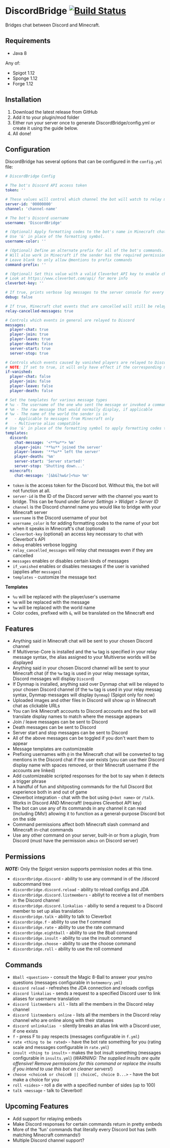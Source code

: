 # DiscordBridge [![Build Status](https://travis-ci.org/the-obsidian/DiscordBridge.svg?branch=master)](https://travis-ci.org/the-obsidian/DiscordBridge)

Bridges chat between Discord and Minecraft.

## Requirements

* Java 8

Any of:
* Spigot 1.12
* Sponge 1.12
* Forge 1.12

## Installation


1. Download the latest release from GitHub
2. Add it to your plugin/mod folder
3. Either run your server once to generate DiscordBridge/config.yml or create it using the guide below.
4. All done!


## Configuration

DiscordBridge has several options that can be configured in the `config.yml` file:

```yaml
# DiscordBridge Config

# The bot's Discord API access token
token: ''

# These values will control which channel the bot will watch to relay messages to and from the server.
server-id: '00000000'
channel: 'channel-name'

# The bot's Discord username
username: 'DiscordBridge'

# (Optional) Apply formatting codes to the bot's name in Minecraft chat.
# Use '&' in place of the formatting symbol.
username-color: ''

# (Optional) Define an alternate prefix for all of the bot's commands. These will work in addition to @mentions.
# Will also work in Minecraft if the sender has the required permission for the command they try.
# Leave blank to only allow @mentions to prefix commands
command-prefix: ''

# (Optional) Set this value with a valid Cleverbot API key to enable chatting with Cleverbot
# Look at https://www.cleverbot.com/api/ for more info
cleverbot-key: ''

# If true, prints verbose log messages to the server console for every action
debug: false

# If true, Minecraft chat events that are cancelled will still be relayed to Discord.
relay-cancelled-messages: true

# Controls which events in general are relayed to Discord
messages:
  player-chat: true
  player-join: true
  player-leave: true
  player-death: false
  server-start: true
  server-stop: true

# Controls which events caused by vanished players are relayed to Discord
# NOTE: If set to true, it will only have effect if the corresponding message above is also set to true
if-vanished:
  player-chat: false
  player-join: false
  player-leave: false
  player-death: false

# Set the templates for various message types
# %u - The username of the one who sent the message or invoked a command, if applicable
# %m - The raw message that would normally display, if applicable
# %w - The name of the world the sender is in
#   - Applicable to messages from Minecraft only
#   - Multiverse alias compatible
# Use '&' in place of the formatting symbol to apply formatting codes to messages sent to Minecraft
templates:
  discord:
    chat-message: '<**%u**> %m'
    player-join: '**%u** joined the server'
    player-leave: '**%u** left the server'
    player-death: '%m'
    server-start: 'Server started!'
    server-stop: 'Shutting down...'
  minecraft:
    chat-message: '[&b&l%w&r]<%u> %m'
```

* `token` is the access token for the Discord bot. Without this, the bot will not function at all.
* `server-id` is the ID of the Discord server with the channel you want to bridge.  This can be found under *Server Settings > Widget > Server ID*
* `channel` is the Discord channel name you would like to bridge with your Minecraft server
* `username` is the Discord username of your bot
* `username_color` is for adding formatting codes to the name of your bot when it speaks in Minecraft's chat (optional)
* `cleverbot-key` (optional) an access key necessary to chat with Cleverbot's API
* `debug` enables verbose logging
* `relay_cancelled_messages` will relay chat messages even if they are cancelled
* `messages` enables or disables certain kinds of messages
* `if_vanished` enables or disables messages if the user is vanished (applies after `messages`)
* `templates` - customize the message text

**Templates**

- `%u` will be replaced with the player/user's username
- `%m` will be replaced with the message
- `%w` will be replaced with the world name
- Color codes, prefixed with `&`, will be translated on the Minecraft end

## Features

* Anything said in Minecraft chat will be sent to your chosen Discord channel
* If Multiverse-Core is installed and the `%w` tag is specified in your relay message syntax, the alias assigned to your Multiverse worlds will be displayed
* Anything said in your chosen Discord channel will be sent to your Minecraft chat (if the `%w` tag is used in your relay message syntax, Discord messages will display `Discord`)
* If Dynmap is installed, anything said over Dynmap chat will be relayed to your chosen Discord channel (if the `%w` tag is used in your relay messag syntax, Dynmap messages will display `Dynmap`) (Spigot only for now)
* Uploaded images and other files in Discord will show up in Minecraft chat as clickable URLs
* You can link Minecraft accounts to Discord accounts and the bot will translate display names to match where the message appears
* Join / leave messages can be sent to Discord
* Death messages can be sent to Discord
* Server start and stop messages can be sent to Discord
* All of the above messages can be toggled if you don't want them to appear
* Message templates are customizeable
* Prefixing usernames with `@` in the Minecraft chat will be converted to tag mentions in the Discord chat if the user exists (you can use their Discord display name with spaces removed, or their Minecraft username if the accounts are linked)
* Add customizeable scripted responses for the bot to say when it detects a trigger phrase
* A handful of fun and shitposting commands for the full Discord Bot experience both in and out of game
* Cleverbot integration - chat with the bot using `@<bot name>` or `/talk`. Works in Discord AND Minecraft! (requires Cleverbot API key)
* The bot can use any of its commands in any channel it can read (including DMs!) allowing it to function as a general-purpose Discord bot on the side
* Command permissions affect both Minecraft slash command and Minecraft in-chat commands
* Use any other command on your server, built-in or from a plugin, from Discord (must have the permission `admin` on Discord server)

## Permissions

***NOTE:*** Only the Spigot version supports permission nodes at this time.

- `discordbridge.discord` - ability to use any command in of the /discord subcommand tree
- `discordbridge.discord.reload` - ability to reload configs and JDA
- `discordbridge.discord.listmembers` - abiliyt to receive a list of members in the Discord channel
- `discordbridge.discord.linkalias` - abiliy to send a request to a Discord member to set up alias translation
- `discordbridge.talk` - ability to talk to Cleverbot
- `discordbridge.f` - ability to use the f command
- `discordbridge.rate` - ability to use the rate command
- `discordbridge.eightball` - ability to use the 8ball command
- `discordbridge.insult` - ability to use the insult command
- `discordbridge.choose` - ability to use the choose command
- `discordbridge.roll` - ability to use the roll command

## Commands

- `8ball <question>` - consult the Magic 8-Ball to answer your yes/no questions (messages configurable in `botmemory.yml`)
- `discord reload` - refreshes the JDA connection and reloads configs
- `discord linkalias` - sends a request to a specified Discord user to link aliases for username translation
- `discord listmembers all` - lists all the members in the Discord relay channel
- `discord listmembers online` - lists all the members in the Discord relay channel who are online along with their statuses
- `discord unlinkalias ` - silently breaks an alias link with a Discord user, if one exists
- `f` - press F to pay respects (messages configurable in `f.yml`)
- `rate <thing to be rated>` - have the bot rate something for you (rating scale and messages configurable in `rate.yml`)
- `insult <thing to insult>` - makes the bot insult something (messages configurable in `insults.yml`) (*WARNING: The supplied insults are quite offensive! Remove permissions for this command or replace the insults if you intend to use this bot on cleaner servers!*)
- `choose <choiceA or choiceB || choiceC, choice D...>` - have the bot make a choice for you
- `roll <sides>` - roll a die with a specified number of sides (up to 100)
- `talk <message` - talk to Cleverbot!

## Upcoming Features

* Add support for relaying embeds
* Make Discord responses for certain commands return in pretty embeds
* More of the 'fun' commands that literally every Discord bot has (with matching Minecraft commands!)
* Multiple Discord channel support?
